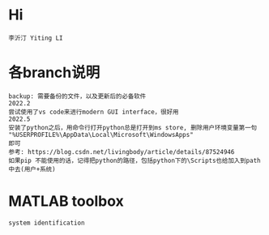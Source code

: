 # Hi
    李沂汀 Yiting LI
    

# 各branch说明
    backup: 需要备份的文件，以及更新后的必备软件
    2022.2
    尝试使用了vs code来进行modern GUI interface，很好用
    2022.5
    安装了python之后，用命令行打开python总是打开到ms store, 删除用户环境变量第一句
    "%USERPROFILE%\AppData\Local\Microsoft\WindowsApps"
    即可
    参考: https://blog.csdn.net/livingbody/article/details/87524946
    如果pip 不能使用的话，记得把python的路径，包括python下的\Scripts也给加入到path中去(用户+系统)

# MATLAB toolbox
    system identification
